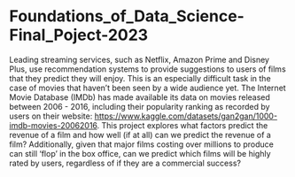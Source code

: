 # Foundations_of_Data_Science-Final_Poject-2023
Leading streaming services, such as Netflix, Amazon Prime and Disney Plus, use recommendation systems to provide suggestions to users of films 
that they predict they will enjoy. This is an especially difficult task in the case of movies that haven’t been seen by a wide audience yet.
The Internet Movie Database (IMDb) has made available its data on movies released between 2006 - 2016, including their popularity ranking as recorded by users 
on their website: https://www.kaggle.com/datasets/gan2gan/1000-imdb-movies-20062016.
This project explores what factors predict the revenue of a film and how well (if at all) can we predict the revenue of a film? Additionally, given that major 
films costing over millions to produce can still ‘flop’ in the box office, can we predict which films will be highly rated by users,
regardless of if they are a commercial success? 
